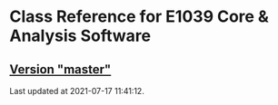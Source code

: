 # Class Reference for E1039 Core & Analysis Software
## [Version "master"](master/)
Last updated at 2021-07-17 11:41:12.
